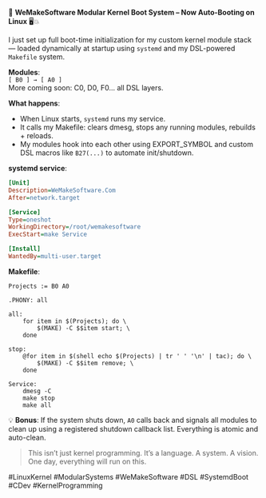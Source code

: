 
🚀 **WeMakeSoftware Modular Kernel Boot System – Now Auto-Booting on Linux** 🖥️💥

I just set up full boot-time initialization for my custom kernel module stack — loaded dynamically at startup using `systemd` and my DSL-powered `Makefile` system.

**Modules**:  
`[ B0 ] → [ A0 ]`  
More coming soon: C0, D0, F0... all DSL layers.

**What happens**:  
- When Linux starts, `systemd` runs my service.  
- It calls my Makefile: clears dmesg, stops any running modules, rebuilds + reloads.  
- My modules hook into each other using EXPORT_SYMBOL and custom DSL macros like `B27(...)` to automate init/shutdown.

**systemd service**:  
```ini
[Unit]
Description=WeMakeSoftware.Com
After=network.target

[Service]
Type=oneshot
WorkingDirectory=/root/wemakesoftware
ExecStart=make Service

[Install]
WantedBy=multi-user.target
```

**Makefile**:
```make
Projects := B0 A0

.PHONY: all

all:
	for item in $(Projects); do \
		$(MAKE) -C $$item start; \
	done

stop:
	@for item in $(shell echo $(Projects) | tr ' ' '\n' | tac); do \
		$(MAKE) -C $$item remove; \
	done

Service:
	dmesg -C
	make stop
	make all
```

💡 **Bonus**: If the system shuts down, `A0` calls back and signals all modules to clean up using a registered shutdown callback list. Everything is atomic and auto-clean.

> This isn’t just kernel programming. It’s a language. A system. A vision.  
> One day, everything will run on this.

#LinuxKernel #ModularSystems #WeMakeSoftware #DSL #SystemdBoot #CDev #KernelProgramming
